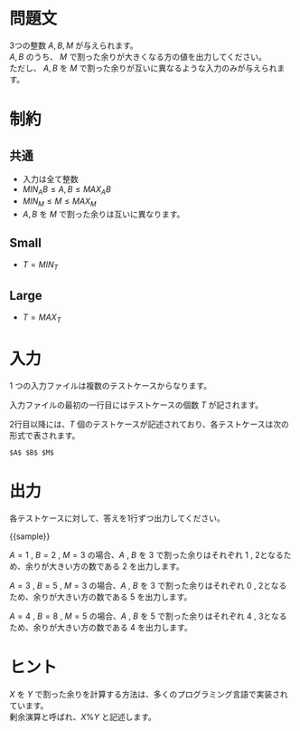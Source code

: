 # 問題文
3つの整数 $A,B,M$ が与えられます。  
$A,B$ のうち、 $M$ で割った余りが大きくなる方の値を出力してください。  
ただし、 $A,B$ を $M$ で割った余りが互いに異なるような入力のみが与えられます。  

# 制約
## 共通
* 入力は全て整数
* ${{MIN_AB}} \leq A,B \leq {{MAX_AB}}$  
* ${{MIN_M}} \leq M \leq {{MAX_M}}$  
* $A,B$ を $M$ で割った余りは互いに異なります。

## Small
* $T={{MIN_T}}$

## Large
* $T={{MAX_T}}$  

# 入力
1 つの入力ファイルは複数のテストケースからなります。

入力ファイルの最初の一行目にはテストケースの個数 $T$ が記されます。

2行目以降には、$T$ 個のテストケースが記述されており、各テストケースは次の形式で表されます。
```
$A$ $B$ $M$
```

# 出力
各テストケースに対して、答えを1行ずつ出力してください。

{{sample}}

$A=1$ , $B=2$ , $M=3$ の場合、$A$ , $B$ を $3$ で割った余りはそれぞれ $1$ , $2$となるため、余りが大きい方の数である $2$ を出力します。  

$A=3$ , $B=5$ , $M=3$ の場合、$A$ , $B$ を $3$ で割った余りはそれぞれ $0$ , $2$となるため、余りが大きい方の数である $5$ を出力します。 

$A=4$ , $B=8$ , $M=5$ の場合、$A$ , $B$ を $5$ で割った余りはそれぞれ $4$ , $3$となるため、余りが大きい方の数である $4$ を出力します。 


# ヒント 
$X$ を $Y$ で割った余りを計算する方法は、多くのプログラミング言語で実装されています。  
剰余演算と呼ばれ、$X \% Y$ と記述します。
